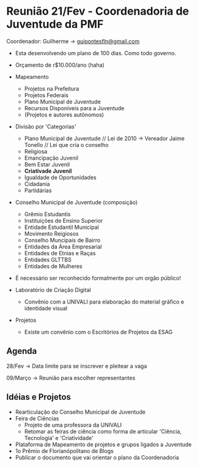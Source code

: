 # Reunião 21/Fev - Coordenadoria de Juventude da PMF

Coordenador: Guilherme -> guipontesfln@gmail.com

* Esta desenvolvendo um plano de 100 dias. Como todo governo.
* Orçamento de r$10.000/ano (haha)

* Mapeamento
	* Projetos na Prefeitura
	* Projetos Federais
	* Plano Municipal de Juventude
	* Recursos Disponíveis para a Juventude
	* (Projetos e autores autônomos)

* Divisão por 'Categorias'
	* Plano Municipal de Juventude // Lei de 2010 -> Vereador Jaime Tonello // Lei que cria o conselho
	* Religiosa
	* Emancipação Juvenil
	* Bem Estar Juvenil
	* **Criativade Juvenil**
	* Igualdade de Oportunidades
	* Cidadania
	* Partidárias

* Conselho Municipal de Juventude (composição)
	* Grêmio Estudantis
	* Instituições de Ensino Superior
	* Entidade Estudantil Municipal
	* Movimento Reigiosos
	* Conselho Muncipais de Bairro
	* Entidades da Área Empresarial
	* Entidades de Etnias e Raças
	* Entidades GLTTBS
	* Entidades de Mulheres
* É necessário ser reconhecido formalmente por um orgão público!

* Laboratório de Criação Digital
	* Convênio com a UNIVALI para elaboração do material gráfico e identidade visual
* Projetos
 	* Existe um convênio com o Escritórios de Projetos da ESAG


## Agenda
28/Fev -> Data limite para se inscrever e pleitear a vaga

09/Março -> Reunião para escolher representantes


## Idéias e Projetos

* Rearticulação do Conselho Municipal de Juventude
* Feira de Ciências
	* Projeto de uma professora da UNIVALI
	* Retomar as feiras de ciência como forma de articular 'Ciência, Tecnologia' e 'Criatividade'
* Plataforma de Mapeamento de projetos e grupos ligados a Juventude
* 1o Prêmio de Florianópolitano de Blogs
* Publicar o documento que vai orientar o plano da Coordenadoria

